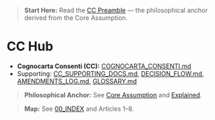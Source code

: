 > **Start Here:** Read the [CC Preamble](PREAMBLE.md) — the philosophical anchor derived from the Core Assumption.
# CC Hub
- **Cognocarta Consenti (CC):** [COGNOCARTA_CONSENTI.md](./COGNOCARTA_CONSENTI.md)
- Supporting: [CC_SUPPORTING_DOCS.md](./CC_SUPPORTING_DOCS.md), [DECISION_FLOW.md](./DECISION_FLOW.md), [AMENDMENTS_LOG.md](./AMENDMENTS_LOG.md), [GLOSSARY.md](./GLOSSARY.md)


> **Philosophical Anchor:** See [Core Assumption](../philosophy/Core_Assumption.md) and [Explained](../philosophy/Core_Assumption_Explained.md).



> **Map:** See [00_INDEX](00_INDEX.md) and Articles 1–8.
